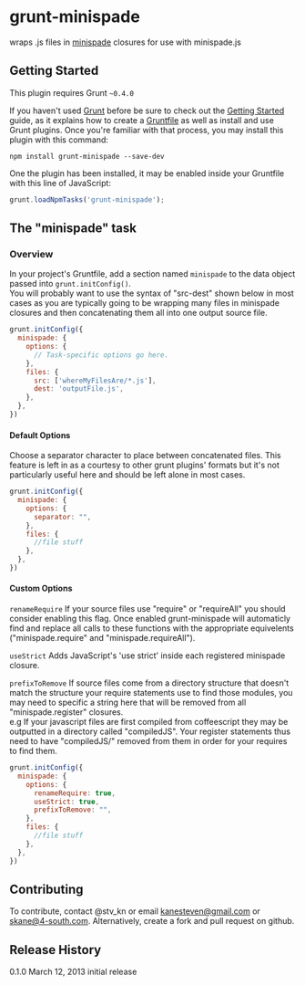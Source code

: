 # grunt-minispade
wraps .js files in [minispade](https://github.com/wycats/minispade) closures for use with minispade.js



## Getting Started
This plugin requires Grunt `~0.4.0`

If you haven't used [Grunt](http://gruntjs.com/) before be sure to check out the [Getting Started](http://gruntjs.com/getting-started) guide, as it explains how to create a [Gruntfile](http://gruntjs.com/sample-gruntfile) as well as install and use Grunt plugins. Once you're familiar with that process, you may install this plugin with this command:

```shell
npm install grunt-minispade --save-dev
```

One the plugin has been installed, it may be enabled inside your Gruntfile with this line of JavaScript:

```js
grunt.loadNpmTasks('grunt-minispade');
```

## The "minispade" task

### Overview
In your project's Gruntfile, add a section named `minispade` to the data object passed into `grunt.initConfig()`.<br />
You will probably want to use the syntax of "src-dest" shown below in most cases as you are typically going to be wrapping many files in minispade closures and then concatenating them all into one output source file.
```js
grunt.initConfig({
  minispade: {
    options: {
      // Task-specific options go here.
    },
    files: {
      src: ['whereMyFilesAre/*.js'],
      dest: 'outputFile.js',
    },
  },
})
```
#### Default Options
Choose a separator character to place between concatenated files.  This feature is left in as a courtesy to other grunt plugins' formats but it's not particularly useful here and should be left alone in most cases. 
```js
grunt.initConfig({
  minispade: {
    options: {
      separator: "", 
    },
    files: {
      //file stuff
    },
  },
})
```

#### Custom Options
`renameRequire` If your source files use "require" or "requireAll" you should consider enabling this flag. Once enabled grunt-minispade will automaticly find and replace all calls to these functions with the appropriate equivelents ("minispade.require" and "minispade.requireAll").<br />

`useStrict` Adds JavaScript's 'use strict' inside each registered minispade closure.<br />

`prefixToRemove` If source files come from a directory structure that doesn't match the structure your require statements use to find those modules, you may need to specific a string here that will be removed from all "minispade.register" closures.<br />
e.g  If your javascript files are first compiled from coffeescript they may be outputted in a directory called "compiledJS".  Your register statements thus need to have "compiledJS/" removed from them in order for your requires to find them.
```js
grunt.initConfig({
  minispade: {
    options: {
      renameRequire: true,
      useStrict: true,
      prefixToRemove: "",      
    },
    files: {
      //file stuff
    },
  },
})
```

## Contributing
To contribute, contact @stv_kn or email kanesteven@gmail.com or skane@4-south.com.  Alternatively, create a fork and pull request on github. 

## Release History
0.1.0 March 12, 2013 initial release

